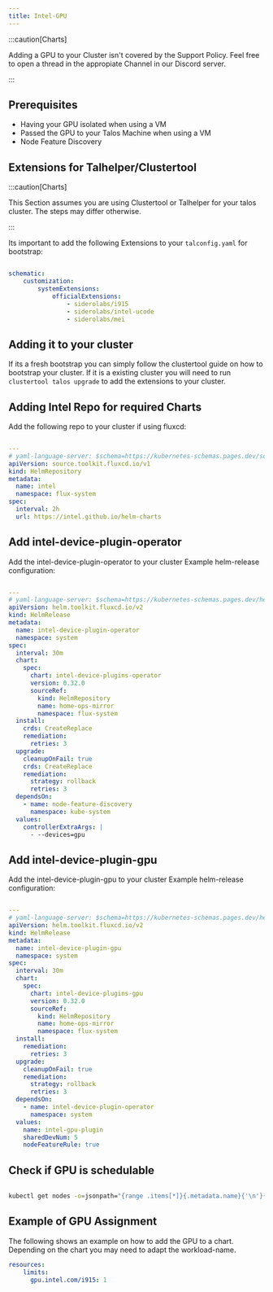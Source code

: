 ```yaml
---
title: Intel-GPU
---
```


:::caution[Charts]

Adding a GPU to your Cluster isn't covered by the Support Policy.
Feel free to open a thread in the appropiate Channel in our Discord server.

:::

## Prerequisites

- Having your GPU isolated when using a VM
- Passed the GPU to your Talos Machine when using a VM
- Node Feature Discovery

## Extensions for Talhelper/Clustertool

:::caution[Charts]

This Section assumes you are using Clustertool or Talhelper for your talos cluster. The steps may differ otherwise.

:::

Its important to add the following Extensions to your `talconfig.yaml` for bootstrap:

```yaml

schematic:
    customization:
        systemExtensions:
            officialExtensions:
                - siderolabs/i915
                - siderolabs/intel-ucode
                - siderolabs/mei

```

## Adding it to your cluster

If its a fresh bootstrap you can simply follow the clustertool guide on how to bootstrap your cluster.
If it is a existing cluster you will need to run `clustertool talos upgrade` to add the extensions to your cluster.

## Adding Intel Repo for required Charts

Add the following repo to your cluster if using fluxcd:

```yaml

---
# yaml-language-server: $schema=https://kubernetes-schemas.pages.dev/source.toolkit.fluxcd.io/helmrepository_v1.json
apiVersion: source.toolkit.fluxcd.io/v1
kind: HelmRepository
metadata:
  name: intel
  namespace: flux-system
spec:
  interval: 2h
  url: https://intel.github.io/helm-charts

```

## Add intel-device-plugin-operator

Add the intel-device-plugin-operator to your cluster
Example helm-release configuration:

```yaml

---
# yaml-language-server: $schema=https://kubernetes-schemas.pages.dev/helm.toolkit.fluxcd.io/helmrelease_v2.json
apiVersion: helm.toolkit.fluxcd.io/v2
kind: HelmRelease
metadata:
  name: intel-device-plugin-operator
  namespace: system
spec:
  interval: 30m
  chart:
    spec:
      chart: intel-device-plugins-operator
      version: 0.32.0
      sourceRef:
        kind: HelmRepository
        name: home-ops-mirror
        namespace: flux-system
  install:
    crds: CreateReplace
    remediation:
      retries: 3
  upgrade:
    cleanupOnFail: true
    crds: CreateReplace
    remediation:
      strategy: rollback
      retries: 3
  dependsOn:
    - name: node-feature-discovery
      namespace: kube-system
  values:
    controllerExtraArgs: |
      - --devices=gpu

```

## Add intel-device-plugin-gpu

Add the intel-device-plugin-gpu to your cluster
Example helm-release configuration:

```yaml

---
# yaml-language-server: $schema=https://kubernetes-schemas.pages.dev/helm.toolkit.fluxcd.io/helmrelease_v2.json
apiVersion: helm.toolkit.fluxcd.io/v2
kind: HelmRelease
metadata:
  name: intel-device-plugin-gpu
  namespace: system
spec:
  interval: 30m
  chart:
    spec:
      chart: intel-device-plugins-gpu
      version: 0.32.0
      sourceRef:
        kind: HelmRepository
        name: home-ops-mirror
        namespace: flux-system
  install:
    remediation:
      retries: 3
  upgrade:
    cleanupOnFail: true
    remediation:
      strategy: rollback
      retries: 3
  dependsOn:
    - name: intel-device-plugin-operator
      namespace: system
  values:
    name: intel-gpu-plugin
    sharedDevNum: 5
    nodeFeatureRule: true

```

## Check if GPU is schedulable

```bash

kubectl get nodes -o=jsonpath="{range .items[*]}{.metadata.name}{'\n'}{' i915: '}{.status.allocatable.gpu\.intel\.com/i915}{'\n'}"

```

## Example of GPU Assignment

The following shows an example on how to add the GPU to a chart. Depending on the chart you may need to adapt the workload-name.

```yaml
resources:
    limits:
      gpu.intel.com/i915: 1
```
